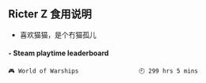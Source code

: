 ## Ricter Z 食用说明
- 喜欢猫猫，是个冇猫孤儿

<!-- steam-box start -->
#### - Steam playtime leaderboard
```text
🎮 World of Warships                 🕘 299 hrs 5 mins
```
<!-- Powered by https://github.com/YouEclipse/steam-box . -->
<!-- steam-box end -->
